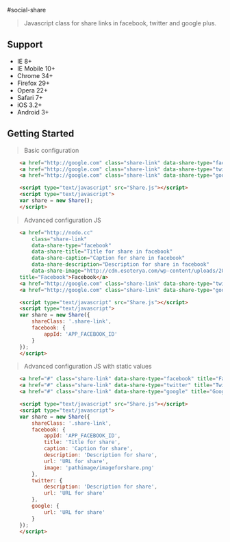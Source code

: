 #social-share
>Javascript class for share links in facebook, twitter and google plus.

## Support
* IE 8+
* IE Mobile 10+
* Chrome 34+
* Firefox 29+
* Opera 22+
* Safari 7+
* iOS 3.2+
* Android 3+

## Getting Started

>Basic configuration

```html
	<a href="http://google.com" class="share-link" data-share-type="facebook" title="Facebook">Facebook</a>
	<a href="http://google.com" class="share-link" data-share-type="twitter" data-share-description="Text for Twitter" title="Twitter">Twitter</a>
	<a href="http://google.com" class="share-link" data-share-type="google" title="Google+">Google+</a>
```
```html
	<script type="text/javascript" src="Share.js"></script>
	<script type="text/javascript">
	var share = new Share();
	</script>
```

>Advanced configuration JS

```html
	<a href="http://nodo.cc"
		class="share-link" 
		data-share-type="facebook" 
		data-share-title="Title for share in facebook" 
		data-share-caption="Caption for share in facebook" 
		data-share-description="Description for share in facebook" 
		data-share-image="http://cdn.esoterya.com/wp-content/uploads/2011/01/nodo_2_small.jpg" 
	title="Facebook">Facebook</a>
	<a href="http://google.com" class="share-link" data-share-type="twitter" data-share-description="Text for Twitter" title="Twitter">Twitter</a>
	<a href="http://google.com" class="share-link" data-share-type="google" title="Google+">Google+</a>
```
```html
	<script type="text/javascript" src="Share.js"></script>
	<script type="text/javascript">
	var share = new Share({
		shareClass: '.share-link',
		facebook: {
			appId: 'APP_FACEBOOK_ID'
		}
	});
	</script>
```

>Advanced configuration JS with static values

```html
	<a href="#" class="share-link" data-share-type="facebook" title="Facebook">Facebook</a>
	<a href="#" class="share-link" data-share-type="twitter" title="Twitter">Twitter</a>
	<a href="#" class="share-link" data-share-type="google" title="Google+">Google+</a>
```
```html
	<script type="text/javascript" src="Share.js"></script>
	<script type="text/javascript">
	var share = new Share({
		shareClass: '.share-link',
		facebook: {
			appId: 'APP_FACEBOOK_ID',
			title: 'Title for share',
			caption: 'Caption for share',
			description: 'Description for share',
			url: 'URL for share',
			image: 'pathimage/imageforshare.png'
		},
		twitter: {
			description: 'Description for share',
			url: 'URL for share'
		},
		google: {
			url: 'URL for share'
		}
	});
	</script>
```